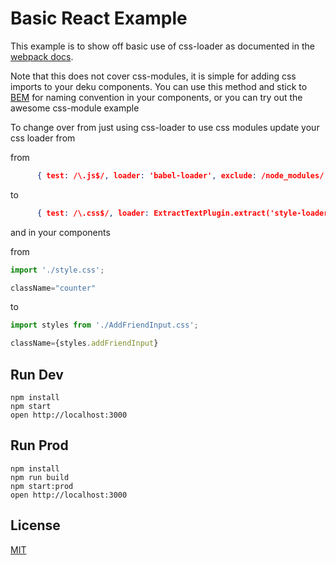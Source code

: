 Basic React Example
=====================

This example is to show off basic use of css-loader as documented in the [webpack docs](https://christianalfoni.github.io/react-webpack-cookbook/Loading-CSS.html).

Note that this does not cover css-modules, it is simple for adding css imports to your deku components. You can use this method and stick to [BEM](https://css-tricks.com/bem-101/) for naming convention in your components, or you can try out the awesome css-module example

To change over from just using css-loader to use css modules update your css loader from 

from

```json
      { test: /\.js$/, loader: 'babel-loader', exclude: /node_modules/ },
```

to

```json
      { test: /\.css$/, loader: ExtractTextPlugin.extract('style-loader', 'css-loader?modules&importLoaders=1&localIdentName=[name]__[local]___[hash:base64:5]!postcss-loader') }
```

and in your components 

from

```js
import './style.css';

className="counter"
```

to

```js
import styles from './AddFriendInput.css';

className={styles.addFriendInput}
```

## Run Dev

```
npm install
npm start
open http://localhost:3000
```

## Run Prod

```
npm install
npm run build
npm start:prod
open http://localhost:3000
```

## License

[MIT](http://isekivacenz.mit-license.org/)